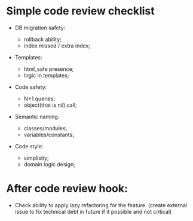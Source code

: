 # Simple code review checklist

* DB migration safety:
  - rollback ability;
  - index missed / extra index;
  
* Templates:
  - html_safe presence;
  - logic in templates;

* Code safety:
  - N+1 queries;
  - object(that is nil).call;

* Semantic naming:
  - classes/modules;
  - variables/constants;
  
* Code style:
  - simplisity;
  - domain logic design;

# After code review hook:
  - Check ability to apply lazy refactoring for the feature. (create external issue to fix technical debt in future if it possible and not critical)
